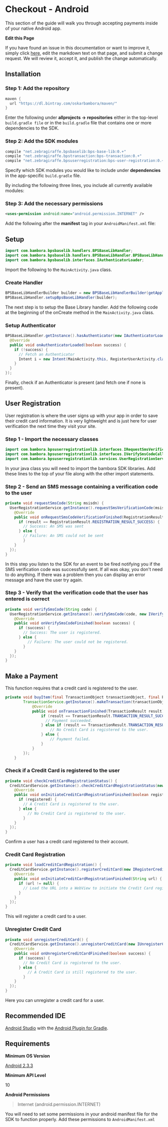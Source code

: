 
# Checkout - Android

This section of the guide will walk you through accepting payments inside of your native Android app.

**Edit this Page**

If you have found an issue in this documentation or want to improve it, simply click [here](https://github.com/bambora/dev.bambora.com/blob/master/source/includes/mobile/_checkout_android.md), edit the markdown text on that page, and submit a change request. We will review it, accept it, and publish the change automatically.

## Installation

### Step 1: Add the repository

```groovy
maven {
  url "https://dl.bintray.com/oskarbambora/maven/"
}
```

Enter the following under **allprojects -> repositories** either in the top-level `build.gradle file` or in the `build.gradle` file that contains one or more dependencies to the SDK.


### Step 2: Add the SDK modules

```groovy
compile "net.zebragiraffe.bpsbaselib:bps-base-lib:0.+"
compile "net.zebragiraffe.bpstransaction:bps-transaction:0.+"
compile "net.zebragiraffe.bpsuserregistration:bps-user-registration:0.+"
```

Specify which SDK modules you would like to include under **dependencies** in the app-specific `build.gradle` file.

By including the following three lines, you include all currently available modules:



### Step 3: Add the necessary permissions

```xml
<uses-permission android:name="android.permission.INTERNET" />
```

Add the following after the **manifest** tag in your `AndroidManifest.xml` file:


## Setup

```java
import com.bambora.bpsbaselib.handlers.BPSBaseLibHandler;
import com.bambora.bpsbaselib.handlers.BPSBaseLibHandler.BPSBaseLibHandlerBuilder;
import com.bambora.bpsbaselib.interfaces.IAuthenticatorLoader;
```
Import the following to the `MainActivity.java` class.

### Create Handler
```java
BPSBaseLibHandlerBuilder builder = new BPSBaseLibHandlerBuilder(getApplicationContext(), <APP_ID>, <COUNTRY>).debug(true);
BPSBaseLibHandler.setupBpsBaseLibHandler(builder);
```

The next step is to setup the Base Library handler. Add the following code at the beginning of the onCreate method in the `MainActivity.java` class.

### Setup Authenticator
```java
BPSBaseLibHandler.getInstance().hasAuthenticator(new IAuthenticatorLoader() {
  @Override
  public void onAuthenticatorLoaded(boolean success) {
    if (!success) {
      // Fetch an Authenticator
      Intent i = new Intent(MainActivity.this, RegisterUserActivity.class); 
    }
  }
});
```

Finally, check if an Authenticator is present (and fetch one if none is present).



## User Registration
User registration is where the user signs up with your app in order to save their credit card information. It is very lightweight and is just here for user verification the next time they visit your site.

### Step 1 - Import the necessary classes

```java
import com.bambora.bpsuserregistrationlib.interfaces.IRequestSmsVerificationCodeCallback;
import com.bambora.bpsuserregistrationlib.interfaces.IVerifySmsCodeCallback;
import com.bambora.bpsuserregistrationlib.services.UserRegistrationService;
```
In your java class you will need to import the bambora SDK libraries. Add these lines to the top of your file along with the other import statements.

### Step 2 - Send an SMS message containing a verification code to the user

```java
private void requestSmsCode(String msisdn) {
  UserRegistrationService.getInstance().requestSmsVerificationCode(msisdn, new IRequestSmsVerificationCodeCallback() {
    @Override
    public void onRequestSmsCodeVerificationFinished(RegistrationResult result) {
      if (result == RegistrationResult.REGISTRATION_RESULT_SUCCESS) {
        // Success: An SMS was sent
      } else {
        // Failure: An SMS could not be sent
        }
    }
  });
}
```

In this step you listen to the SDK for an event to be fired notifying you if the SMS verification code was successfully sent. If all was okay, you don't need to do anything. If there was a problem then you can display an error message and have the user try again.


### Step 3 - Verify that the verification code that the user has entered is correct

```java
private void verifySmsCode(String code) {
  UserRegistrationService.getInstance().verifySmsCode(code, new IVerifySmsCodeCallback() {
    @Override
    public void onVerifySmsCodeFinished(boolean success) {
      if (success) {
        // Success: The user is registered. 
      } else {
          // Failure: The user could not be registered.
        }
    }
  });
}
```

## Make a Payment

This function requires that a credit card is registered to the user.

```java
private void buyItem(final TransactionObject transactionObject, final Product product) {
        TransactionService.getInstance().makeTransaction(transactionObject, "reserve", new ITransactionCallBack() {
            @Override
            public void onTransactionFinished(TransactionResult result) {
                if (result == TransactionResult.TRANSACTION_RESULT_SUCCESS) {
                  // Payment succeeded.
                } else if (result == TransactionResult.TRANSACTION_RESULT_UNREGISTERED_PAYMENT_METHOD) {
                    // No Credit Card is registered to the user.
                } else {
                    // Payment failed.
                }
            }
        });
    }
```

### Check if a Credit Card is registered to the user

```java
private void checkCreditCardRegistrationStatus() {
  CreditCardService.getInstance().checkCreditCardRegistrationStatus(new ICreditCardRegistrationStatusCallback() {
    @Override
    public void onInitiateCreditCardRegistrationFinished(boolean registered) {
      if (registered) {
        // A Credit Card is registered to the user.
      } else {
          // No Credit Card is registered to the user.
        }
    }
  });
}
```

Confirm a user has a credit card registered to their account.

### Credit Card Registration

```java
private void loadCreditCardRegistration() {
  CreditCardService.getInstance().registerCreditCard(new IRegisterCreditCardCallback() {
    @Override
    public void onInitiateCreditCardRegistrationFinished(String url) {
      if (url != null) {
        // Load the URL into a WebView to initiate the Credit Card registration process.
      }
    }
  });
}
```

This will register a credit card to a user.

### Unregister Credit Card

```java
private void unregisterCreditCard() {
  CreditCardService.getInstance().unregisterCreditCard(new IUnregisterCreditCardCallback() {
    @Override
    public void onUnregisterCreditCardFinished(boolean success) {
      if (success) {
        // No Credit Card is registered to the user.
      } else {
          // A Credit Card is still registered to the user.
        }
    }
  });
}
```

Here you can unregister a credit card for a user.

## Recommended IDE

[Android Studio](https://developer.android.com/sdk/index.html) with the [Android Plugin for Gradle](http://developer.android.com/tools/revisions/gradle-plugin.html).

## Requirements

**Minimum OS Version**

[Android 2.3.3](http://developer.android.com/about/versions/android-2.3.3.html)

**Minimum API Level**

10

**Android Permissions**

> Internet (android.permission.INTERNET)

You will need to set some permissions in your android manifest file for the SDK to function properly. Add these permissions to ```AndroidManifest.xml```

